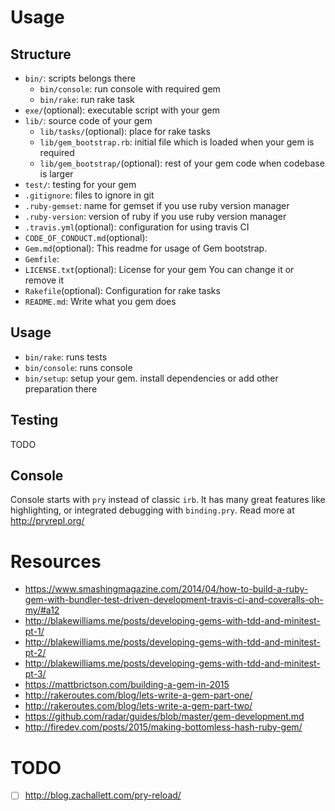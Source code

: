 # Usage

## Structure

- `bin/`: scripts belongs there
  - `bin/console`: run console with required gem
  - `bin/rake`: run rake task
- `exe/`(optional): executable script with your gem
- `lib/`: source code of your gem
  - `lib/tasks/`(optional): place for rake tasks
  - `lib/gem_bootstrap.rb`: initial file which is loaded when your gem is required
  - `lib/gem_bootstrap/`(optional): rest of your gem code when codebase is larger
- `test/`: testing for your gem
- `.gitignore`: files to ignore in git
- `.ruby-gemset`: name for gemset if you use ruby version manager
- `.ruby-version`: version of ruby if you use ruby version manager
- `.travis.yml`(optional): configuration for using travis CI
- `CODE_OF_CONDUCT.md`(optional):
- `Gem.md`(optional): This readme for usage of Gem bootstrap.
- `Gemfile`:
- `LICENSE.txt`(optional): License for your gem You can change it or remove it
- `Rakefile`(optional): Configuration for rake tasks
- `README.md`: Write what you gem does

## Usage

- `bin/rake`: runs tests
- `bin/console`: runs console
- `bin/setup`: setup your gem. install dependencies or add other preparation there

## Testing

TODO

## Console

Console starts with `pry` instead of classic `irb`. It has many great features like highlighting, or integrated debugging with `binding.pry`. Read more at http://pryrepl.org/

# Resources

- https://www.smashingmagazine.com/2014/04/how-to-build-a-ruby-gem-with-bundler-test-driven-development-travis-ci-and-coveralls-oh-my/#a12
- http://blakewilliams.me/posts/developing-gems-with-tdd-and-minitest-pt-1/
- http://blakewilliams.me/posts/developing-gems-with-tdd-and-minitest-pt-2/
- http://blakewilliams.me/posts/developing-gems-with-tdd-and-minitest-pt-3/
- https://mattbrictson.com/building-a-gem-in-2015
- http://rakeroutes.com/blog/lets-write-a-gem-part-one/
- http://rakeroutes.com/blog/lets-write-a-gem-part-two/
- https://github.com/radar/guides/blob/master/gem-development.md
- http://firedev.com/posts/2015/making-bottomless-hash-ruby-gem/


# TODO

- [ ] http://blog.zachallett.com/pry-reload/
